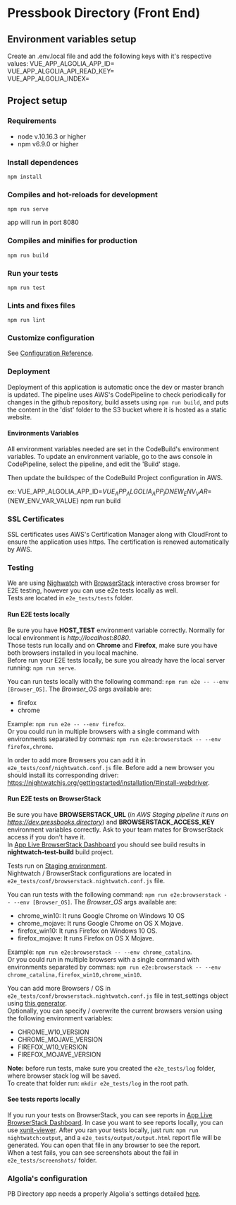 # Pressbook Directory (Front End)

## Environment variables setup
Create an .env.local file and add the following keys with it's respective values:
VUE_APP_ALGOLIA_APP_ID=  
VUE_APP_ALGOLIA_API_READ_KEY=  
VUE_APP_ALGOLIA_INDEX=  

## Project setup
### Requirements
- node v.10.16.3 or higher
- npm v6.9.0 or higher

### Install dependences
```
npm install
```

### Compiles and hot-reloads for development
```
npm run serve
```
app will run in port 8080

### Compiles and minifies for production
```
npm run build
```

### Run your tests
```
npm run test
```

### Lints and fixes files
```
npm run lint
```

### Customize configuration
See [Configuration Reference](https://cli.vuejs.org/config/).
### Deployment
Deployment of this application is automatic once the dev or master branch is updated.
The pipeline uses AWS's CodePipeline to check periodically for changes in the github repository, 
build assets using `npm run build`, 
and puts the content in the 'dist' folder to the S3 bucket where it is hosted as a static website.

#### Environments Variables
All environment variables needed are set in the CodeBuild's environment variables.
To update an environment variable, go to the aws console in CodePipeline, select the pipeline, and
edit the 'Build' stage.

Then update the buildspec of the CodeBuild Project configuration in AWS.

ex: VUE_APP_ALGOLIA_APP_ID=${VUE_APP_ALGOLIA_APP_ID} NEW_ENV_VAR=${NEW_ENV_VAR_VALUE} npm run build

### SSL Certificates
SSL certificates uses AWS's Certification Manager along with CloudFront
to ensure the application uses https. The certification is renewed automatically by AWS.

### Testing
We are using [Nighwatch](http://nightwatchjs.org/) with [BrowserStack](https://browserstack.com) interactive cross 
browser for E2E testing, however you can use e2e tests locally as well.  
Tests are located in `e2e_tests/tests` folder. 
#### Run E2E tests locally
Be sure you have **HOST_TEST** environment variable correctly. Normally for local environment is *http://localhost:8080*.  
Those tests run locally and on **Chrome** and **Firefox**, make sure you have both browsers installed in you local machine.  
Before run your E2E tests locally, be sure you already have the local server running: `npm run serve`.

You can run tests locally with the following command:  `npm run e2e -- --env [Browser_OS]`. The *Browser_OS* args available are:  
- firefox
- chrome  

Example: `npm run e2e -- --env firefox`.  
Or you could run in multiple browsers with a single command with environments separated by commas: `npm run e2e:browserstack -- --env firefox,chrome`.

In order to add more Browsers you can add it in `e2e_tests/conf/nightwatch.conf.js` file. Before add a new browser you should install
its corresponding driver: https://nightwatchjs.org/gettingstarted/installation/#install-webdriver.

#### Run E2E tests on BrowserStack
Be sure you have **BROWSERSTACK_URL** (*in AWS Staging pipeline it runs on https://dev.pressbooks.directory*) and **BROWSERSTACK_ACCESS_KEY** environment variables correctly. Ask to your team mates for BrowserStack access if you don't have it.  
In [App Live BrowserStack Dashboard](https://automate.browserstack.com/dashboard/v2/) you should see build results in **nightwatch-test-build** build project.  

Tests run on [Staging environment](https://staging.pressbooks.directory).  
Nightwatch / BrowserStack configurations are located in `e2e_tests/conf/browserstack.nightwatch.conf.js` file.

You can run tests with the following command:  `npm run e2e:browserstack -- --env [Browser_OS]`. The *Browser_OS* args available are:  
- chrome_win10: It runs Google Chrome on Windows 10 OS
- chrome_mojave: It runs Google Chrome on OS X Mojave.
- firefox_win10: It runs Firefox on Windows 10 OS.
- firefox_mojave: It runs Firefox on OS X Mojave.  

Example: `npm run e2e:browserstack -- --env chrome_catalina`.  
Or you could run in multiple browsers with a single command with environments separated by commas: `npm run e2e:browserstack -- --env chrome_catalina,firefox_win10,chrome_win10`.  

You can add more Browsers / OS in `e2e_tests/conf/browserstack.nightwatch.conf.js` file in test_settings object using [this generator](https://www.browserstack.com/automate/capabilities).  
Optionally, you can specify / overwrite the current browsers version using the following environment variables:  
- CHROME_W10_VERSION
- CHROME_MOJAVE_VERSION
- FIREFOX_W10_VERSION
- FIREFOX_MOJAVE_VERSION

**Note:** before run tests, make sure you created the `e2e_tests/log` folder, where browser stack log will be saved.  
To create that folder run: `mkdir e2e_tests/log` in the root path.

#### See tests reports locally
If you run your tests on BrowserStack, you can see reports in [App Live BrowserStack Dashboard](https://automate.browserstack.com/dashboard/v2/). 
In case you want to see reports locally, you can use [xunit-viewer](https://github.com/lukejpreston/xunit-viewer). After you ran your tests locally, 
just run: `npm run nightwatch:output`, and a `e2e_tests/output/output.html` report file will be generated. You can open that file in any browser to see the report.  
When a test fails, you can see screenshots about the fail in `e2e_tests/screenshots/` folder.

### Algolia's configuration

PB Directory app needs a properly Algolia's settings detailed [here](https://docs.google.com/document/d/1SNf7jIelkXwzzAxEbGSjEL59GMDeh3o3wH7myY3LfBM/edit#).

